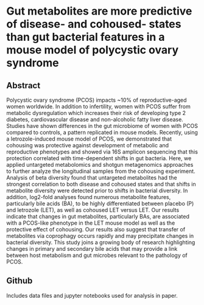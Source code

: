 # Gut metabolites are more predictive of disease- and cohoused- states than gut bacterial features in a mouse model of polycystic ovary syndrome

## Abstract
Polycystic ovary syndrome (PCOS) impacts ~10% of reproductive-aged women worldwide. In addition to infertility, women with PCOS suffer from metabolic dysregulation which increases their risk of developing type 2 diabetes, cardiovascular disease and non-alcoholic fatty liver disease. Studies have shown differences in the gut microbiome of women with PCOS compared to controls, a pattern replicated in mouse models. Recently, using a letrozole-induced mouse model of PCOS, we demonstrated that cohousing was protective against development of metabolic and reproductive phenotypes and showed via 16S amplicon sequencing that this protection correlated with time-dependent shifts in gut bacteria. Here, we applied untargeted metabolomics and shotgun metagenomics approaches to further analyze the longitudinal samples from the cohousing experiment. Analysis of beta diversity found that untargeted metabolites had the strongest correlation to both disease and cohoused states and that shifts in metabolite diversity were detected prior to shifts in bacterial diversity. In addition, log2-fold analyses found numerous metabolite features, particularly bile acids (BA), to be highly differentiated between placebo (P) and letrozole (LET), as well as cohoused LET versus LET. Our results indicate that changes in gut metabolites, particularly BAs, are associated with a PCOS-like phenotype in the LET mouse model as well as the protective effect of cohousing. Our results also suggest that transfer of metabolites via coprophagy occurs rapidly and may precipitate changes in bacterial diversity. This study joins a growing body of research highlighting changes in primary and secondary bile acids  that may provide a link between host metabolism and gut microbes relevant to the pathology of PCOS.

## Github
Includes data files and jupyter notebooks used for analysis in paper.
